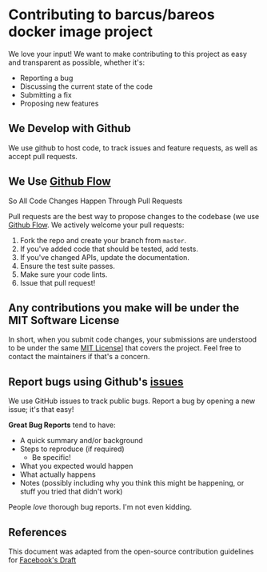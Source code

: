 # Contributing to barcus/bareos docker image project

We love your input! We want to make contributing to this project as easy and
transparent as possible, whether it's:

- Reporting a bug
- Discussing the current state of the code
- Submitting a fix
- Proposing new features

## We Develop with Github

We use github to host code, to track issues and feature requests, as well as
accept pull requests.

## We Use [Github Flow][github-flow]

So All Code Changes Happen Through Pull Requests

Pull requests are the best way to propose changes to the codebase (we use
[Github Flow][github-flow]. We actively welcome your pull requests:

1. Fork the repo and create your branch from `master`.
1. If you've added code that should be tested, add tests.
1. If you've changed APIs, update the documentation.
1. Ensure the test suite passes.
1. Make sure your code lints.
1. Issue that pull request!

## Any contributions you make will be under the MIT Software License

In short, when you submit code changes, your submissions are understood to
be under the same [MIT License][mit-license]]
that covers the project. Feel free to contact the maintainers if that's a
concern.

## Report bugs using Github's [issues][issue-href]

We use GitHub issues to track public bugs. Report a bug by
opening a new issue; it's that easy!

**Great Bug Reports** tend to have:

- A quick summary and/or background
- Steps to reproduce (if required)
  - Be specific!
- What you expected would happen
- What actually happens
- Notes (possibly including why you think this might be happening, or
  stuff you tried that didn't work)

People *love* thorough bug reports. I'm not even kidding.

## References

This document was adapted from the open-source contribution guidelines
for [Facebook's Draft][source-md]

[github-flow]: https://guides.github.com/introduction/flow/index.html
[issue-href]: https://github.com/barcus/bareos/issues
[source-md]: https://gist.github.com/briandk/3d2e8b3ec8daf5a27a62
[mit-license]: http://choosealicense.com/licenses/mit/
